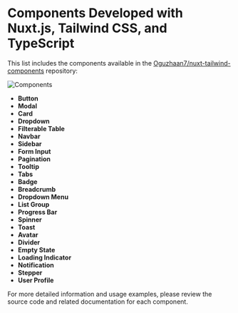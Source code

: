 # Components Developed with Nuxt.js, Tailwind CSS, and TypeScript

This list includes the components available in the [Oguzhaan7/nuxt-tailwind-components](https://github.com/Oguzhaan7/nuxt-tailwind-components) repository:

![Components]((https://imgur.com/a/Ngr8zHe) ",Components")

- **Button**
- **Modal**
- **Card**
- **Dropdown**
- **Filterable Table**
- **Navbar**
- **Sidebar**
- **Form Input**
- **Pagination**
- **Tooltip**
- **Tabs**
- **Badge**
- **Breadcrumb**
- **Dropdown Menu**
- **List Group**
- **Progress Bar**
- **Spinner**
- **Toast**
- **Avatar**
- **Divider**
- **Empty State**
- **Loading Indicator**
- **Notification**
- **Stepper**
- **User Profile**

For more detailed information and usage examples, please review the source code and related documentation for each component.
